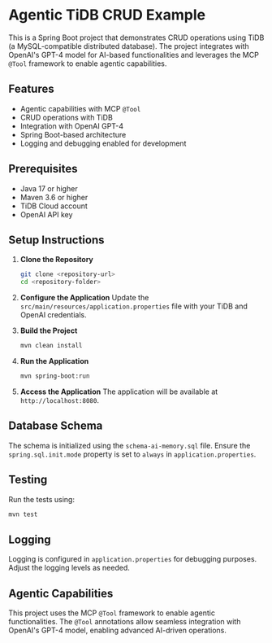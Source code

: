 # Agentic TiDB CRUD Example

This is a Spring Boot project that demonstrates CRUD operations using TiDB (a MySQL-compatible distributed database). The project integrates with OpenAI's GPT-4 model for AI-based functionalities and leverages the MCP `@Tool` framework to enable agentic capabilities.

## Features
- Agentic capabilities with MCP `@Tool`
- CRUD operations with TiDB
- Integration with OpenAI GPT-4
- Spring Boot-based architecture
- Logging and debugging enabled for development

## Prerequisites
- Java 17 or higher
- Maven 3.6 or higher
- TiDB Cloud account
- OpenAI API key

## Setup Instructions

1. **Clone the Repository**
   ```bash
   git clone <repository-url>
   cd <repository-folder>
   ```

2. **Configure the Application**
   Update the `src/main/resources/application.properties` file with your TiDB and OpenAI credentials.

3. **Build the Project**
   ```bash
   mvn clean install
   ```

4. **Run the Application**
   ```bash
   mvn spring-boot:run
   ```

5. **Access the Application**
   The application will be available at `http://localhost:8080`.

## Database Schema
The schema is initialized using the `schema-ai-memory.sql` file. Ensure the `spring.sql.init.mode` property is set to `always` in `application.properties`.

## Testing
Run the tests using:
```bash
mvn test
```

## Logging
Logging is configured in `application.properties` for debugging purposes. Adjust the logging levels as needed.

## Agentic Capabilities
This project uses the MCP `@Tool` framework to enable agentic functionalities. The `@Tool` annotations allow seamless integration with OpenAI's GPT-4 model, enabling advanced AI-driven operations.




